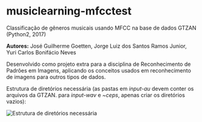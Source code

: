 # musiclearning-mfcctest
Classificação de gêneros musicais usando MFCC na base de dados GTZAN (Python2, 2017)

**Autores:** José Guilherme Goetten, Jorge Luiz dos Santos Ramos Junior, Yuri Carlos Bonifácio Neves

Desenvolvido como projeto extra para a disciplina de Reconhecimento de Padrões em Imagens, aplicando os conceitos usados em reconhecimento de imagens para outros tipos de dados.

Estrutura de diretórios necessária (as pastas em *input-au* devem conter os arquivos da GTZAN. para *input-wav* e *~ceps*, apenas criar os diretórios vazios):

![Estrutura de diretórios necessária](https://i.imgur.com/pYXYJuh.png)
